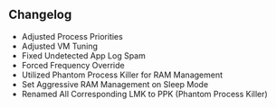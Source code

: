 ## Changelog

- Adjusted Process Priorities
- Adjusted VM Tuning
- Fixed Undetected App Log Spam
- Forced Frequency Override
- Utilized Phantom Process Killer for RAM Management
- Set Aggressive RAM Management on Sleep Mode
- Renamed All Corresponding LMK to PPK (Phantom Process Killer)
